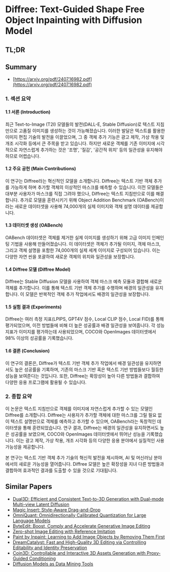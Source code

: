# Diffree: Text-Guided Shape Free Object Inpainting with Diffusion Model
## TL;DR
## Summary
- [https://arxiv.org/pdf/2407.16982.pdf](https://arxiv.org/pdf/2407.16982.pdf)

### 1. 섹션 요약

#### 1.1 서론 (Introduction)
최근 Text-to-Image (T2I) 모델들의 발전(DALL-E, Stable Diffusion)로 텍스트 지침만으로 고품질 이미지를 생성하는 것이 가능해졌습니다. 이러한 발달은 텍스트를 활용한 이미지 편집 기술의 발전을 이끌었으며, 그 중 객체 추가 기능은 광고 제작, 가상 착용 및 개조 시각화 등에서 큰 주목을 받고 있습니다. 하지만 새로운 객체를 기존 이미지에 시각적으로 자연스럽게 추가하는 것은 '조명', '질감', '공간적 위치' 등의 일관성을 유지해야 하므로 어렵습니다.

#### 1.2 주요 공헌 (Main Contributions)
이 연구는 Diffree라는 혁신적인 모델을 소개합니다. Diffree는 텍스트 기반 객체 추가를 가능하게 하며 추가할 객체의 이상적인 마스크를 예측할 수 있습니다. 이전 모델들은 대부분 사용자가 마스크를 직접 그려야 했으나, Diffree는 텍스트 지침만으로 이를 해결합니다. 추가로 모델을 훈련시키기 위해 Object Addition Benchmark (OABench)이라는 새로운 데이터셋을 사용해 74,000개의 실제 이미지와 객채 설명 데이터를 제공합니다.

#### 1.3 데이터셋 생성 (OABench)
OABench 데이터셋은 객체를 제거한 실제 이미지를 생성하기 위해 고급 이미지 인페인팅 기법을 사용해 만들어졌습니다. 이 데이터셋은 객체가 추가될 이미지, 객체 마스크, 그리고 객체 설명을 포함한 74,000개의 실제 세계 이미지로 구성되어 있습니다. 이는 다양한 자연 씬을 포괄하여 새로운 객체의 위치와 일관성을 보장합니다.

#### 1.4 Diffree 모델 (Diffree Model)
Diffree는 Stable Diffusion 모델을 사용하여 객체 마스크 예측 모듈과 결합해 새로운 객체를 추가합니다. 이를 통해 텍스트 기반 객체 추가를 수행하며 배경의 일관성을 유지합니다. 이 모델은 반복적인 객체 추가 작업에서도 배경의 일관성을 보장합니다.

#### 1.5 실험 결과 (Experiments)
Diffree는 여러 측정 지표(LPIPS, GPT4V 점수, Local CLIP 점수, Local FID)를 통해 평가되었으며, 이전 방법들에 비해 더 높은 성공률과 배경 일관성을 보여줍니다. 각 성능 지표가 이미지를 평가하는데 사용되었으며, COCO와 OpenImages 데이터셋에서 98% 이상의 성공률을 기록했습니다.

#### 1.6 결론 (Conclusion)
이 연구의 결론은, Diffree가 텍스트 기반 객체 추가 작업에서 배경 일관성을 유지하면서도 높은 성공률을 기록하며, 기존의 마스크 기반 혹은 텍스트 기반 방법들보다 월등한 성능을 보여준다는 것입니다. 또한, Diffree는 확장성이 높아 다른 방법들과 결합하여 다양한 응용 프로그램에 활용될 수 있습니다.

### 2. 종합 요약

이 논문은 텍스트 지침만으로 객체를 이미지에 자연스럽게 추가할 수 있는 모델인 Diffree를 소개합니다. Diffree는 사용자가 추가할 객체에 대한 마스크를 그릴 필요 없이 텍스트 설명만으로 객체를 예측하고 추가할 수 있으며, OABench라는 독창적인 데이터셋을 통해 훈련되었습니다. 연구 결과, Diffree는 배경의 일관성을 유지하면서도 높은 성공률을 보였으며, COCO와 OpenImages 데이터셋에서 뛰어난 성능을 기록했습니다. 이는 광고 제작, 가상 착용, 개조 시각화 등의 다양한 응용 분야에서 실질적인 사용 가능성을 제공합니다. 

본 연구는 텍스트 기반 객체 추가 기술의 혁신적 발전을 제시하며, AI 및 머신러닝 분야에서의 새로운 가능성을 열어줍니다. Diffree 모델은 높은 확장성을 지녀 다른 방법들과 결합하여 효과적인 결과를 도출할 수 있을 것으로 기대됩니다.

## Similar Papers
- [Dual3D: Efficient and Consistent Text-to-3D Generation with Dual-mode Multi-view Latent Diffusion](2405.09874.md)
- [Magic Insert: Style-Aware Drag-and-Drop](2407.02489.md)
- [OmniQuant: Omnidirectionally Calibrated Quantization for Large Language Models](2308.13137.md)
- [ByteEdit: Boost, Comply and Accelerate Generative Image Editing](2404.04860.md)
- [Zero-shot Image Editing with Reference Imitation](2406.07547.md)
- [Paint by Inpaint: Learning to Add Image Objects by Removing Them First](2404.18212.md)
- [DreamCatalyst: Fast and High-Quality 3D Editing via Controlling Editability and Identity Preservation](2407.11394.md)
- [Coin3D: Controllable and Interactive 3D Assets Generation with Proxy-Guided Conditioning](2405.08054.md)
- [Diffusion Models as Data Mining Tools](2408.02752.md)
